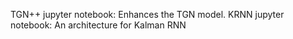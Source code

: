 TGN++ jupyter notebook: Enhances the TGN model.
KRNN jupyter notebook: An architecture for Kalman RNN
